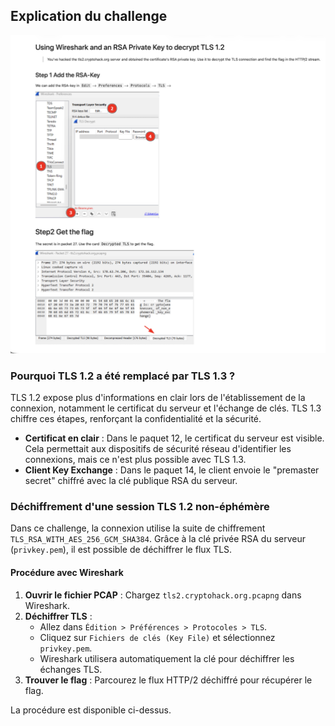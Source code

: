## Explication du challenge

![Explications sur TLS 1.2](explications.png)

### Pourquoi TLS 1.2 a été remplacé par TLS 1.3 ?

TLS 1.2 expose plus d'informations en clair lors de l'établissement de la connexion, notamment le certificat du serveur et l'échange de clés. TLS 1.3 chiffre ces étapes, renforçant la confidentialité et la sécurité.

- **Certificat en clair** : Dans le paquet 12, le certificat du serveur est visible. Cela permettait aux dispositifs de sécurité réseau d'identifier les connexions, mais ce n'est plus possible avec TLS 1.3.
- **Client Key Exchange** : Dans le paquet 14, le client envoie le "premaster secret" chiffré avec la clé publique RSA du serveur.

### Déchiffrement d'une session TLS 1.2 non-éphémère

Dans ce challenge, la connexion utilise la suite de chiffrement `TLS_RSA_WITH_AES_256_GCM_SHA384`. Grâce à la clé privée RSA du serveur (`privkey.pem`), il est possible de déchiffrer le flux TLS.

#### Procédure avec Wireshark

1. **Ouvrir le fichier PCAP** : Chargez `tls2.cryptohack.org.pcapng` dans Wireshark.
2. **Déchiffrer TLS** :
    - Allez dans `Édition > Préférences > Protocoles > TLS`.
    - Cliquez sur `Fichiers de clés (Key File)` et sélectionnez `privkey.pem`.
    - Wireshark utilisera automatiquement la clé pour déchiffrer les échanges TLS.
3. **Trouver le flag** : Parcourez le flux HTTP/2 déchiffré pour récupérer le flag.

La procédure est disponible ci-dessus.